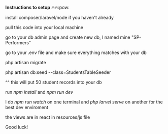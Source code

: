 <b>Instructions to setup</b> :fire::fire::pow:

install composer/laravel/node if you haven't already

pull this code into your local machine

go to your db admin page and create new db, I named mine "SP-Performers"

go to your .env file and make sure everything matches with your db 

php artisan migrate

php artisan db:seed --class=StudentsTableSeeder

^^ this will put 50 student records into your db

run <i>npm install</i> and <i>npm run dev</i>

I do <i>npm run watch</i> on one terminal and <i>php larvel serve</i> on another for the best dev enviroment 

the views are in react in resources/js file

Good luck!
